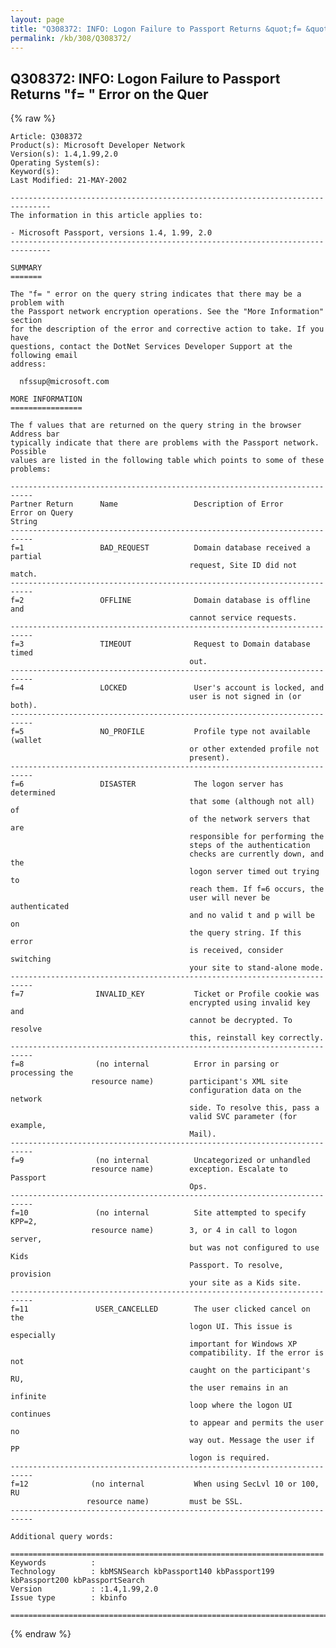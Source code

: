 ```yaml
---
layout: page
title: "Q308372: INFO: Logon Failure to Passport Returns &quot;f= &quot;  Error on the Quer"
permalink: /kb/308/Q308372/
---
```


## Q308372: INFO: Logon Failure to Passport Returns &quot;f= &quot;  Error on the Quer

{% raw %}

	Article: Q308372
	Product(s): Microsoft Developer Network
	Version(s): 1.4,1.99,2.0
	Operating System(s): 
	Keyword(s): 
	Last Modified: 21-MAY-2002
	
	-------------------------------------------------------------------------------
	The information in this article applies to:
	
	- Microsoft Passport, versions 1.4, 1.99, 2.0 
	-------------------------------------------------------------------------------
	
	SUMMARY
	=======
	
	The "f= " error on the query string indicates that there may be a problem with
	the Passport network encryption operations. See the "More Information" section
	for the description of the error and corrective action to take. If you have
	questions, contact the DotNet Services Developer Support at the following email
	address:
	
	  nfssup@microsoft.com
	
	MORE INFORMATION
	================
	
	The f values that are returned on the query string in the browser Address bar
	typically indicate that there are problems with the Passport network. Possible
	values are listed in the following table which points to some of these
	problems:
	
	---------------------------------------------------------------------------
	Partner Return      Name                 Description of Error
	Error on Query
	String
	---------------------------------------------------------------------------
	f=1                 BAD_REQUEST          Domain database received a partial
	                                        request, Site ID did not match.
	---------------------------------------------------------------------------
	f=2                 OFFLINE              Domain database is offline and 
	                                        cannot service requests.
	---------------------------------------------------------------------------
	f=3                 TIMEOUT              Request to Domain database timed
	                                        out.
	---------------------------------------------------------------------------
	f=4                 LOCKED               User's account is locked, and  
	                                        user is not signed in (or both).
	---------------------------------------------------------------------------
	f=5                 NO_PROFILE           Profile type not available (wallet
	                                        or other extended profile not
	                                        present).
	---------------------------------------------------------------------------
	f=6                 DISASTER             The logon server has determined 
	                                        that some (although not all) of
	                                        of the network servers that are 
	                                        responsible for performing the 
	                                        steps of the authentication
	                                        checks are currently down, and the
	                                        logon server timed out trying to
	                                        reach them. If f=6 occurs, the 
	                                        user will never be authenticated
	                                        and no valid t and p will be on
	                                        the query string. If this error
	                                        is received, consider switching
	                                        your site to stand-alone mode. 
	---------------------------------------------------------------------------
	f=7                INVALID_KEY           Ticket or Profile cookie was
	                                        encrypted using invalid key and
	                                        cannot be decrypted. To resolve
	                                        this, reinstall key correctly.
	---------------------------------------------------------------------------
	f=8                (no internal          Error in parsing or processing the
	                  resource name)        participant's XML site
	                                        configuration data on the network
	                                        side. To resolve this, pass a 
	                                        valid SVC parameter (for example,
	                                        Mail).  
	---------------------------------------------------------------------------
	f=9                (no internal          Uncategorized or unhandled
	                  resource name)        exception. Escalate to Passport
	                                        Ops.
	---------------------------------------------------------------------------
	f=10               (no internal          Site attempted to specify KPP=2,
	                  resource name)        3, or 4 in call to logon server, 
	                                        but was not configured to use Kids
	                                        Passport. To resolve, provision
	                                        your site as a Kids site.
	---------------------------------------------------------------------------
	f=11               USER_CANCELLED        The user clicked cancel on the 
	                                        logon UI. This issue is especially 
	                                        important for Windows XP 
	                                        compatibility. If the error is not
	                                        caught on the participant's RU,
	                                        the user remains in an infinite 
	                                        loop where the logon UI continues 
	                                        to appear and permits the user no 
	                                        way out. Message the user if PP  
	                                        logon is required.
	---------------------------------------------------------------------------
	f=12              (no internal           When using SecLvl 10 or 100, RU
	                 resource name)         must be SSL.
	---------------------------------------------------------------------------
	
	Additional query words:
	
	======================================================================
	Keywords          :  
	Technology        : kbMSNSearch kbPassport140 kbPassport199 kbPassport200 kbPassportSearch
	Version           : :1.4,1.99,2.0
	Issue type        : kbinfo
	
	=============================================================================
	

{% endraw %}
